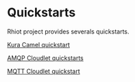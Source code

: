 # Quickstarts

Rhiot project provides severals quickstarts.


[Kura Camel quickstart](quickstarts/kura_camel_quickstart.md)

[AMQP Cloudlet quickstarts](quickstarts/amqp_cloudlet_quickstarts.md)

[MQTT Cloudlet quickstart](quickstarts/mqtt_cloudlet_quickstart.md)